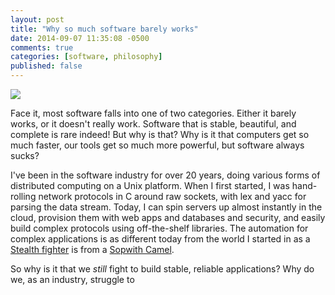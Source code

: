 ```yaml
---
layout: post
title: "Why so much software barely works"
date: 2014-09-07 11:35:08 -0500
comments: true
categories: [software, philosophy]
published: false
---
```

<img src="http://betanews.com/wp-content/uploads/2013/11/broken-PC-300x283.jpg" align="center"/>

Face it, most software falls into one of two categories. Either it barely works, or it doesn't really work. Software that is stable, beautiful, and complete is rare indeed! But why is that? Why is it that computers get so much faster, our tools get so much more powerful, but software always sucks?

<!-- more -->

I've been in the software industry for over 20 years, doing various forms of distributed computing on a Unix platform. When I first started, I was hand-rolling network protocols in C around raw sockets, with lex and yacc for parsing the data stream. Today, I can spin servers up almost instantly in the cloud, provision them with web apps and databases and security, and easily build complex protocols using off-the-shelf libraries. The automation for complex applications is as different today from the world I started in as a [Stealth fighter](http://en.wikipedia.org/wiki/Lockheed_F-117_Nighthawk) is from a [Sopwith Camel](http://en.wikipedia.org/wiki/Sopwith_Camel). 

So why is it that we *still* fight to build stable, reliable applications? Why do we, as an industry, struggle to 